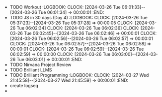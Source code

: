 - TODO Workout
  :LOGBOOK:
  CLOCK: [2024-03-26 Tue 06:01:33]--[2024-03-26 Tue 06:01:34] =>  00:00:01
  :END:
- TODO JS in 30 days (Day 4)
  :LOGBOOK:
  CLOCK: [2024-03-26 Tue 05:37:23]--[2024-03-26 Tue 05:37:28] =>  00:00:05
  CLOCK: [2024-03-26 Tue 06:02:34]
  CLOCK: [2024-03-26 Tue 06:02:36]
  CLOCK: [2024-03-26 Tue 06:02:45]--[2024-03-26 Tue 06:02:46] =>  00:00:01
  CLOCK: [2024-03-26 Tue 06:02:56]--[2024-03-26 Tue 06:02:57] =>  00:00:01
  CLOCK: [2024-03-26 Tue 06:02:57]--[2024-03-26 Tue 06:02:58] =>  00:00:01
  CLOCK: [2024-03-26 Tue 06:02:59]--[2024-03-26 Tue 06:02:59] =>  00:00:00
  CLOCK: [2024-03-26 Tue 06:03:00]--[2024-03-26 Tue 06:03:01] =>  00:00:01
  :END:
- TODO Nirvana Project Review
- TODO Brilliant LLMS
- TODO Brilliant Programming
  :LOGBOOK:
  CLOCK: [2024-03-27 Wed 21:45:58]--[2024-03-27 Wed 21:45:59] =>  00:00:01
  :END:
- create logseq
-